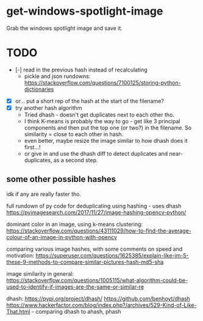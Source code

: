 # get-windows-spotlight-image
Grab the windows spotlight image and save it.

# TODO

- [-] read in the previous hash instead of recalculating
	- pickle and json rundowns: https://stackoverflow.com/questions/7100125/storing-python-dictionaries
- [x] or... put a short rep of the hash at the start of the filename?
- [x] try another hash algorithm
	- Tried dhash - doesn't get duplicates next to each other tho.
	- I think K-means is probably the way to go - get like 3 principal components and then put the top one (or two?) in the filename. So similarity = close to each other in hash.
	- even better, maybe resize the image similar to how dhash does it first...!
	- or give in and use the dhash diff to detect duplicates and near-duplicates, as a second step.

## some other possible hashes
idk if any are really faster tho.

full rundown of py code for deduplicating using hashing - uses dhash
https://pyimagesearch.com/2017/11/27/image-hashing-opencv-python/

dominant color in an image, using k-means clustering:
https://stackoverflow.com/questions/43111029/how-to-find-the-average-colour-of-an-image-in-python-with-opencv

comparing various image hashes, with some comments on speed and motivation:
https://superuser.com/questions/1625385/explain-like-im-5-these-9-methods-to-compare-similar-pictures-hash-md5-sha

image similarity in general:
https://stackoverflow.com/questions/1005115/what-algorithm-could-be-used-to-identify-if-images-are-the-same-or-similar-re

dhash:
https://pypi.org/project/dhash/
https://github.com/benhoyt/dhash
https://www.hackerfactor.com/blog/index.php?/archives/529-Kind-of-Like-That.html - comparing dhash to ahash, phash

